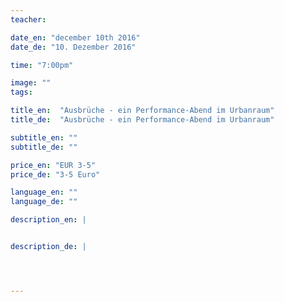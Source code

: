 ```yaml
---
teacher: 

date_en: "december 10th 2016"
date_de: "10. Dezember 2016"

time: "7:00pm"

image: ""
tags: 

title_en:  "Ausbrüche - ein Performance-Abend im Urbanraum"
title_de:  "Ausbrüche - ein Performance-Abend im Urbanraum"

subtitle_en: ""
subtitle_de: ""

price_en: "EUR 3-5"
price_de: "3-5 Euro"

language_en: ""
language_de: ""

description_en: |


description_de: |




---
```

